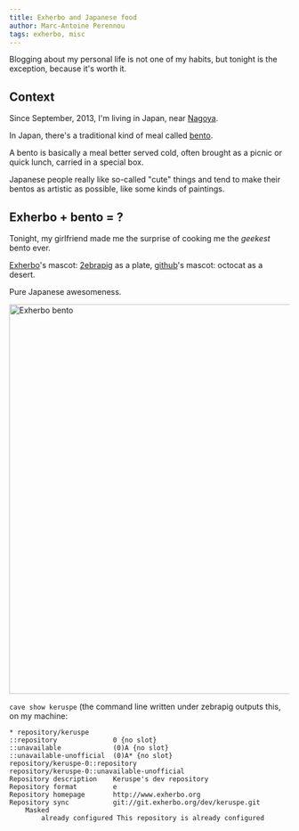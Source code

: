 ```yaml
---
title: Exherbo and Japanese food
author: Marc-Antoine Perennou
tags: exherbo, misc
---
```


Blogging about my personal life is not one of my habits, but tonight is the exception, because it's worth it.

## Context

Since September, 2013, I'm living in Japan, near [Nagoya](http://en.wikipedia.org/wiki/Nagoya).

In Japan, there's a traditional kind of meal called [bento](http://en.wikipedia.org/wiki/Bento).

A bento is basically a meal better served cold, often brought as a picnic or quick lunch, carried in a special box.

Japanese people really like so-called "cute" things and tend to make their bentos as artistic as possible, like some
kinds of paintings.

## Exherbo + bento = ?

Tonight, my girlfriend made me the surprise of cooking me the *geekest* bento ever.

[Exherbo](http://www.exherbo.org/)'s mascot: [2ebrapig](http://dev.exherbo.org/~zebrapig/) as a plate,
[github](https://github.com/)'s mascot: octocat as a desert.

Pure Japanese awesomeness.

<img alt="Exherbo bento" src="http://www.imagination-land.org/files/bento.jpg" style="width: 50em;" />

`cave show keruspe` (the command line written under zebrapig outputs this, on my machine:

    * repository/keruspe
    ::repository              0 {no slot}
    ::unavailable             (0)A {no slot}
    ::unavailable-unofficial  (0)A* {no slot}
    repository/keruspe-0::repository
    repository/keruspe-0::unavailable-unofficial
    Repository description    Keruspe's dev repository
    Repository format         e
    Repository homepage       http://www.exherbo.org
    Repository sync           git://git.exherbo.org/dev/keruspe.git
        Masked
            already configured This repository is already configured

